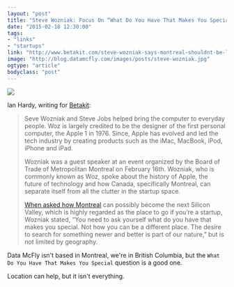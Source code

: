 ```yaml
---
layout: "post"
title: "Steve Wozniak: Focus On “What Do You Have That Makes You Special”"
date: "2015-02-18 12:30:00"
tags: 
- "links"
- "startups"
link: "http://www.betakit.com/steve-wozniak-says-montreal-shouldnt-be-like-silicon-valley-but-focus-on-what-do-you-have-that-makes-you-special/"
image: "http://blog.datamcfly.com/images/posts/steve-wozniak.jpg"
ogtype: "article"
bodyclass: "post"
---
```


<div class="box-wrap"><div class="box">
	<img src="http://blog.datamcfly.com/images/posts/steve-wozniak.jpg" />
</div></div>

Ian Hardy, writing for [Betakit](http://www.betakit.com/steve-wozniak-says-montreal-shouldnt-be-like-silicon-valley-but-focus-on-what-do-you-have-that-makes-you-special/):

> Seve Wozniak and Steve Jobs helped bring the computer to everyday people. Woz is largely credited to be the designer of the first personal computer, the Apple 1 in 1976. Since, Apple has evolved and led the tech industry by creating products such as the iMac, MacBook, iPod, iPhone and iPad.
> 
> Wozniak was a guest speaker at an event organized by the Board of Trade of Metropolitan Montreal on February 16th. Wozniak, who is commonly known as Woz, spoke about the history of Apple, the future of technology and how Canada, specifically Montreal, can separate itself from all the clutter in the startup space.
> 
> [When asked how Montreal](http://montrealgazette.com/business/apple-co-founder-steve-wozniak-to-montreal-dont-try-to-be-silicon-valley?__lsa=c817-32aa) can possibly become the next Silicon Valley, which is highly regarded as the place to go if you’re a startup, Wozniak stated, “You need to ask yourself what do you have that makes you special. Not how you can be a different place. The desire to search for something newer and better is part of our nature,” but is not limited by geography.

Data McFly isn't based in Montreal, we're in British Columbia, but the `What Do You Have That Makes You Special` question is a good one.

Location can help, but it isn't everything.